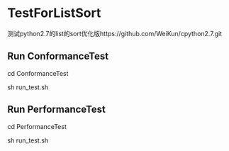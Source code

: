 # TestForListSort
测试python2.7的list的sort优化版https://github.com/WeiKun/cpython2.7.git

## Run ConformanceTest

cd ConformanceTest

sh run_test.sh

## Run PerformanceTest

cd PerformanceTest

sh run_test.sh

